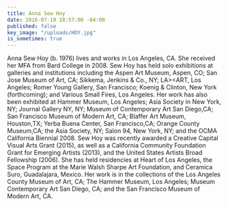 ```yaml
---
title: Anna Sew Hoy
date: 2016-07-19 18:57:00 -04:00
published: false
key_image: "/uploads/HOY.jpg"
is_sometimes: true
---
```


Anna Sew Hoy (b. 1976) lives and works in Los Angeles, CA. She received her MFA from Bard College in 2008. Sew Hoy has held solo exhibitions at galleries and institutions including the Aspen Art Museum, Aspen, CO; San Jose Museum of Art, CA; Sikkema, Jenkins & Co., NY; LA><ART, Los Angeles; Romer Young Gallery, San Francisco; Koenig & Clinton, New York (forthcoming); and Various Small Fires,
Los Angeles. Her work has also been exhibited at Hammer Museum, Los Angeles; Asia Society in
New York, NY; Journal Gallery NY, NY; Museum of Contemporary Art San Diego,CA; San Francisco Museum of Modern Art, CA; Blaffer Art Museum, Houston,TX; Yerba Buena Center, San Francisco,CA; Orange County Museum,CA; the Asia Society, NY; Salon 94, New York, NY; and the OCMA California Biennial 2008. Sew Hoy was recently awarded a Creative Capital Visual Arts Grant (2015), as well as a California Community Foundation Grant for Emerging Artists (2013), and the United States Artists Broad Fellowship (2006). She has held residencies at Heart of Los Angeles, the Space Program at the Marie Walsh Sharpe Art Foundation, and Ceramica Suro, Guadalajara, Mexico. Her work is in the collections of the Los Angeles County Museum of Art, CA; The Hammer Museum, Los Angeles; Museum Contemporary Art San Diego, CA; and the San Francisco Museum of Modern Art, CA.